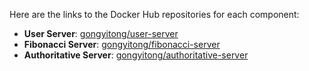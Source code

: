 Here are the links to the Docker Hub repositories for each component:

- **User Server**: [gongyitong/user-server](https://hub.docker.com/repository/docker/gongyitong/user-server/general)
- **Fibonacci Server**: [gongyitong/fibonacci-server](https://hub.docker.com/repository/docker/gongyitong/fibonacci-server/general)
- **Authoritative Server**: [gongyitong/authoritative-server](https://hub.docker.com/repository/docker/gongyitong/authoritative-server/general)